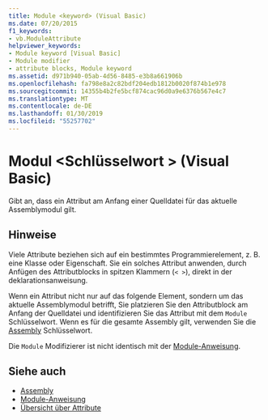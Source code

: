 ```yaml
---
title: Module <keyword> (Visual Basic)
ms.date: 07/20/2015
f1_keywords:
- vb.ModuleAttribute
helpviewer_keywords:
- Module keyword [Visual Basic]
- Module modifier
- attribute blocks, Module keyword
ms.assetid: d971b940-05ab-4d56-8485-e3b8a661906b
ms.openlocfilehash: fa798e8a2c82bdf204edb1812b0020f874b1e978
ms.sourcegitcommit: 14355b4b2fe5bcf874cac96d0a9e6376b567e4c7
ms.translationtype: MT
ms.contentlocale: de-DE
ms.lasthandoff: 01/30/2019
ms.locfileid: "55257702"
---
```

# <a name="module-keyword-visual-basic"></a>Modul \<Schlüsselwort > (Visual Basic)
Gibt an, dass ein Attribut am Anfang einer Quelldatei für das aktuelle Assemblymodul gilt.  
  
## <a name="remarks"></a>Hinweise  
 Viele Attribute beziehen sich auf ein bestimmtes Programmierelement, z. B. eine Klasse oder Eigenschaft. Sie ein solches Attribut anwenden, durch Anfügen des Attributblocks in spitzen Klammern (`< >`), direkt in der deklarationsanweisung.  
  
 Wenn ein Attribut nicht nur auf das folgende Element, sondern um das aktuelle Assemblymodul betrifft, Sie platzieren Sie den Attributblock am Anfang der Quelldatei und identifizieren Sie das Attribut mit dem `Module` Schlüsselwort. Wenn es für die gesamte Assembly gilt, verwenden Sie die [Assembly](../../../visual-basic/language-reference/modifiers/assembly.md) Schlüsselwort.  
  
 Die `Module` Modifizierer ist nicht identisch mit der [Module-Anweisung](../../../visual-basic/language-reference/statements/module-statement.md).  
  
## <a name="see-also"></a>Siehe auch
- [Assembly](../../../visual-basic/language-reference/modifiers/assembly.md)
- [Module-Anweisung](../../../visual-basic/language-reference/statements/module-statement.md)
- [Übersicht über Attribute](../../../visual-basic/programming-guide/concepts/attributes/index.md)

